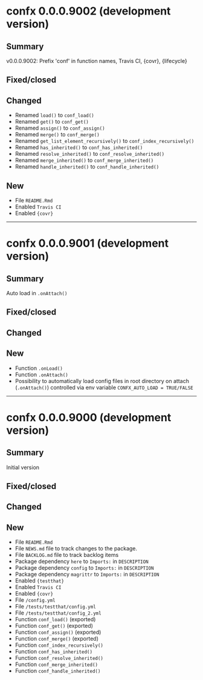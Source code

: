 # confx 0.0.0.9002 (development version)

## Summary

v0.0.0.9002: Prefix 'conf' in function names, Travis CI, {covr}, {lifecycle}

## Fixed/closed

## Changed

- Renamed `load()` to `conf_load()` 
- Renamed `get()` to `conf_get()`
- Renamed `assign()` to `conf_assign()`
- Renamed `merge()`  to `conf_merge()` 
- Renamed `get_list_element_recursively()` to `conf_index_recursively()`
- Renamed `has_inherited()` to `conf_has_inherited()`
- Renamed `resolve_inherited()` to `conf_resolve_inherited()`
- Renamed `merge_inherited()` to `conf_merge_inherited()`
- Renamed `handle_inherited()` to `conf_handle_inherited()`

## New

- File `README.Rmd`
- Enabled `Travis CI`
- Enabled `{covr}`

--------------------------------------------------------------------------------

# confx 0.0.0.9001 (development version)

## Summary

Auto load in `.onAttach()`

## Fixed/closed

## Changed

## New

- Function `.onLoad()`
- Function `.onAttach()`
- Possibility to automatically load config files in root directory on attach
(`.onAttach()`) controlled via env variable `CONFX_AUTO_LOAD = TRUE/FALSE`

--------------------------------------------------------------------------------

# confx 0.0.0.9000 (development version)

## Summary

Initial version

## Fixed/closed

## Changed

## New

- File `README.Rmd`
- File `NEWS.md` file to track changes to the package.
- File `BACKLOG.md` file to track backlog items
- Package dependency `here` to `Imports:` in `DESCRIPTION`
- Package dependency `config` to `Imports:` in `DESCRIPTION`
- Package dependency `magrittr` to `Imports:` in `DESCRIPTION`
- Enabled `{testthat}`
- Enabled `Travis CI`
- Enabled `{covr}`
- File `/config.yml`
- File `/tests/testthat/config.yml`
- File `/tests/testthat/config_2.yml`
- Function `conf_load()` (exported)
- Function `conf_get()` (exported)
- Function `conf_assign()` (exported)
- Function `conf_merge()` (exported)
- Function `conf_index_recursively()`
- Function `conf_has_inherited()`
- Function `conf_resolve_inherited()`
- Function `conf_merge_inherited()`
- Function `conf_handle_inherited()`
